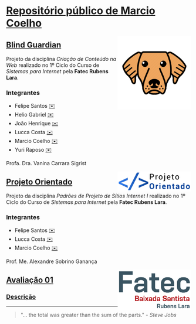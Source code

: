 # [Repositório público de Marcio Coelho](https://github.com/coelhomarcio/)

[<img align="right" src="img/bg/logo.png" width="200">](https://coelhomarcio.github.io/si-1st-ccw-bg/)

## [Blind Guardian](https://coelhomarcio.github.io/si-1st-ccw-bg/)

Projeto da disciplina _Criação de Conteúdo na Web_ realizado no 1º Ciclo do Curso de _Sistemas para Internet_ pela **Fatec Rubens Lara**.

### Integrantes

- Felipe Santos [✉️](mailto:felipe.f.f013@gmail.com)
- Helio Gabriel [✉️](mailto:helio.dias@fatec.sp.gov.br)
- João Henrique [✉️](mailto:asfagalde@gmail.com)
- Lucca Costa [✉️](mailto:lucca.santos@fatec.sp.gov.br)
- Marcio Coelho [✉️](mailto:marciocoelho@gmail.com)
- Yuri Raposo [✉️](mailto:yurioliveira1121@gmail.com)

Profa. Dra. Vanina Carrara Sigrist

[<img align="right" src="img/po/logo.svg" width="200">](https://coelhomarcio.github.io/si-1st-ppsi-i-po/)

## [Projeto Orientado](https://coelhomarcio.github.io/si-1st-ppsi-i-po/)

Projeto da disciplina _Padrões de Projeto de Sítios Internet I_ realizado no 1º Ciclo do Curso de _Sistemas para Internet_ pela **Fatec Rubens Lara**.

### Integrantes

- Felipe Santos [✉️](mailto:felipe.f.f013@gmail.com)
- Lucca Costa [✉️](mailto:lucca.santos@fatec.sp.gov.br)
- Marcio Coelho [✉️](mailto:marciocoelho@gmail.com)

Prof. Me. Alexandre Sobrino Ganança

[<img align="right" src="img/a01/logo-fatec.png" width="200">](https://coelhomarcio.github.io/si-2nd-ppsi-ii-a01/)

## [Avaliação 01](https://coelhomarcio.github.io/si-2nd-ppsi-ii-a01/)

### [Descrição](https://coelhomarcio.github.io/si-2nd-ppsi-ii-a01/readme/)

---

> "... the total was greater than the sum of the parts." - _Steve Jobs_
